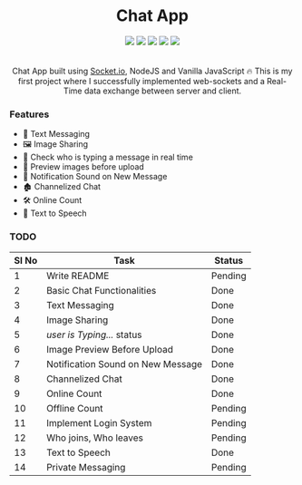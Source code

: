 <div style="text-align: center">
    <h1>Chat App</h1>
    <a href="https://codeclimate.com/github/thisisabdus/chat-app/maintainability"><img src="https://api.codeclimate.com/v1/badges/7b5aaf13f61105361d3b/maintainability" /></a>
    <a href="https://codeclimate.com/github/thisisabdus/chat-app/test_coverage"><img src="https://api.codeclimate.com/v1/badges/7b5aaf13f61105361d3b/test_coverage" /></a>
    <a href="https://github.com/prettier/prettier"><img src="https://img.shields.io/badge/code_style-prettier-ff69b4.svg?style=flat-square" /></a>
    <a href="https://opensource.org/licenses/MIT"><img src="https://img.shields.io/badge/License-MIT-yellow.svg" /></a>
    <a href="https://david-dm.org/thisisabdus/chat-app"><img src="https://david-dm.org/thisisabdus/chat-app.svg" /></a>
    <br><br><br>
    Chat App built using <a href="https://socket.io">Socket.io</a>, NodeJS and Vanilla JavaScript 🔥 This is my first project where I successfully implemented web-sockets and a Real-Time data exchange between server and client. 
</div>

### Features

- 💬 Text Messaging 
- 🖼 Image Sharing
- 💬 Check who is typing a message in real time
- 💮 Preview images before upload
- 🔔 Notification Sound on New Message
- 🏚 Channelized Chat
- 🛠 Online Count 
- 💬 Text to Speech

### TODO

| Sl No | Task                              | Status  |
|-------|-----------------------------------|---------|
| 1     | Write README                      | Pending |
| 2     | Basic Chat Functionalities        | Done    |
| 3     | Text Messaging                    | Done    |
| 4     | Image Sharing                     | Done    |
| 5     | _user is Typing..._ status        | Done    |
| 6     | Image Preview Before Upload       | Done    |
| 7     | Notification Sound on New Message | Done    |
| 8     | Channelized Chat                  | Done    |
| 9     | Online Count                      | Done    |
| 10    | Offline Count                     | Pending |
| 11    | Implement Login System            | Pending |
| 12    | Who joins, Who leaves             | Pending |
| 13    | Text to Speech                    | Done    |
| 14    | Private Messaging                 | Pending |